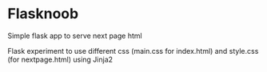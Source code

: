 # Flasknoob
Simple flask app to serve next page html

Flask experiment to use different css (main.css for index.html) and style.css (for nextpage.html) using Jinja2
